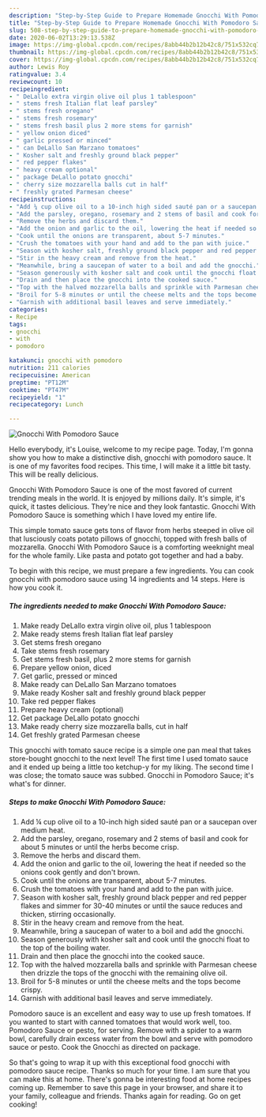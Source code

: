 ```yaml
---
description: "Step-by-Step Guide to Prepare Homemade Gnocchi With Pomodoro Sauce"
title: "Step-by-Step Guide to Prepare Homemade Gnocchi With Pomodoro Sauce"
slug: 508-step-by-step-guide-to-prepare-homemade-gnocchi-with-pomodoro-sauce
date: 2020-06-02T13:29:13.538Z
image: https://img-global.cpcdn.com/recipes/8abb44b2b12b42c8/751x532cq70/gnocchi-with-pomodoro-sauce-recipe-main-photo.jpg
thumbnail: https://img-global.cpcdn.com/recipes/8abb44b2b12b42c8/751x532cq70/gnocchi-with-pomodoro-sauce-recipe-main-photo.jpg
cover: https://img-global.cpcdn.com/recipes/8abb44b2b12b42c8/751x532cq70/gnocchi-with-pomodoro-sauce-recipe-main-photo.jpg
author: Lewis Roy
ratingvalue: 3.4
reviewcount: 10
recipeingredient:
- " DeLallo extra virgin olive oil plus 1 tablespoon"
- " stems fresh Italian flat leaf parsley"
- " stems fresh oregano"
- " stems fresh rosemary"
- " stems fresh basil plus 2 more stems for garnish"
- " yellow onion diced"
- " garlic pressed or minced"
- " can DeLallo San Marzano tomatoes"
- " Kosher salt and freshly ground black pepper"
- " red pepper flakes"
- " heavy cream optional"
- " package DeLallo potato gnocchi"
- " cherry size mozzarella balls cut in half"
- " freshly grated Parmesan cheese"
recipeinstructions:
- "Add ¼ cup olive oil to a 10-inch high sided sauté pan or a saucepan over medium heat."
- "Add the parsley, oregano, rosemary and 2 stems of basil and cook for about 5 minutes or until the herbs become crisp."
- "Remove the herbs and discard them."
- "Add the onion and garlic to the oil, lowering the heat if needed so the onions cook gently and don&#39;t brown."
- "Cook until the onions are transparent, about 5-7 minutes."
- "Crush the tomatoes with your hand and add to the pan with juice."
- "Season with kosher salt, freshly ground black pepper and red pepper flakes and simmer for 30-40 minutes or until the sauce reduces and thicken, stirring occasionally."
- "Stir in the heavy cream and remove from the heat."
- "Meanwhile, bring a saucepan of water to a boil and add the gnocchi."
- "Season generously with kosher salt and cook until the gnocchi float to the top of the boiling water."
- "Drain and then place the gnocchi into the cooked sauce."
- "Top with the halved mozzarella balls and sprinkle with Parmesan cheese then drizzle the tops of the gnocchi with the remaining olive oil."
- "Broil for 5-8 minutes or until the cheese melts and the tops become crispy."
- "Garnish with additional basil leaves and serve immediately."
categories:
- Recipe
tags:
- gnocchi
- with
- pomodoro

katakunci: gnocchi with pomodoro 
nutrition: 211 calories
recipecuisine: American
preptime: "PT12M"
cooktime: "PT47M"
recipeyield: "1"
recipecategory: Lunch

---
```



![Gnocchi With Pomodoro Sauce](https://img-global.cpcdn.com/recipes/8abb44b2b12b42c8/751x532cq70/gnocchi-with-pomodoro-sauce-recipe-main-photo.jpg)

Hello everybody, it's Louise, welcome to my recipe page. Today, I'm gonna show you how to make a distinctive dish, gnocchi with pomodoro sauce. It is one of my favorites food recipes. This time, I will make it a little bit tasty. This will be really delicious.

Gnocchi With Pomodoro Sauce is one of the most favored of current trending meals in the world. It is enjoyed by millions daily. It's simple, it's quick, it tastes delicious. They're nice and they look fantastic. Gnocchi With Pomodoro Sauce is something which I have loved my entire life.

This simple tomato sauce gets tons of flavor from herbs steeped in olive oil that lusciously coats potato pillows of gnocchi, topped with fresh balls of mozzarella. Gnocchi With Pomodoro Sauce is a comforting weeknight meal for the whole family. Like pasta and potato got together and had a baby.


To begin with this recipe, we must prepare a few ingredients. You can cook gnocchi with pomodoro sauce using 14 ingredients and 14 steps. Here is how you cook it.

<!--inarticleads1-->

##### The ingredients needed to make Gnocchi With Pomodoro Sauce:

1. Make ready  DeLallo extra virgin olive oil, plus 1 tablespoon
1. Make ready  stems fresh Italian flat leaf parsley
1. Get  stems fresh oregano
1. Take  stems fresh rosemary
1. Get  stems fresh basil, plus 2 more stems for garnish
1. Prepare  yellow onion, diced
1. Get  garlic, pressed or minced
1. Make ready  can DeLallo San Marzano tomatoes
1. Make ready  Kosher salt and freshly ground black pepper
1. Take  red pepper flakes
1. Prepare  heavy cream (optional)
1. Get  package DeLallo potato gnocchi
1. Make ready  cherry size mozzarella balls, cut in half
1. Get  freshly grated Parmesan cheese


This gnocchi with tomato sauce recipe is a simple one pan meal that takes store-bought gnocchi to the next level! The first time I used tomato sauce and it ended up being a little too ketchup-y for my liking. The second time I was close; the tomato sauce was subbed. Gnocchi in Pomodoro Sauce; it&#39;s what&#39;s for dinner. 

<!--inarticleads2-->

##### Steps to make Gnocchi With Pomodoro Sauce:

1. Add ¼ cup olive oil to a 10-inch high sided sauté pan or a saucepan over medium heat.
1. Add the parsley, oregano, rosemary and 2 stems of basil and cook for about 5 minutes or until the herbs become crisp.
1. Remove the herbs and discard them.
1. Add the onion and garlic to the oil, lowering the heat if needed so the onions cook gently and don&#39;t brown.
1. Cook until the onions are transparent, about 5-7 minutes.
1. Crush the tomatoes with your hand and add to the pan with juice.
1. Season with kosher salt, freshly ground black pepper and red pepper flakes and simmer for 30-40 minutes or until the sauce reduces and thicken, stirring occasionally.
1. Stir in the heavy cream and remove from the heat.
1. Meanwhile, bring a saucepan of water to a boil and add the gnocchi.
1. Season generously with kosher salt and cook until the gnocchi float to the top of the boiling water.
1. Drain and then place the gnocchi into the cooked sauce.
1. Top with the halved mozzarella balls and sprinkle with Parmesan cheese then drizzle the tops of the gnocchi with the remaining olive oil.
1. Broil for 5-8 minutes or until the cheese melts and the tops become crispy.
1. Garnish with additional basil leaves and serve immediately.


Pomodoro sauce is an excellent and easy way to use up fresh tomatoes. If you wanted to start with canned tomatoes that would work well, too. Pomodoro Sauce or pesto, for serving. Remove with a spider to a warm bowl, carefully drain excess water from the bowl and serve with pomodoro sauce or pesto. Cook the Gnocchi as directed on package. 

So that's going to wrap it up with this exceptional food gnocchi with pomodoro sauce recipe. Thanks so much for your time. I am sure that you can make this at home. There's gonna be interesting food at home recipes coming up. Remember to save this page in your browser, and share it to your family, colleague and friends. Thanks again for reading. Go on get cooking!
